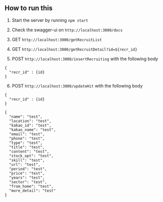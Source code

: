 ## How to run this
 
1) Start the server by running `npm start`

2) Check the swagger-ui on `http://localhost:3000/docs`

3) GET `http://localhost:3000/getRecruitList` 

4) GET `http://localhost:3000/getRecruitDetail?id=${recr_id}` 

5) POST `http://localhost:3000/insertRecruiting` with the following body
````
{
  "recr_id" : {id}
}
````

6) POST `http://localhost:3000/updateHit` with the following body
````
{
  "recr_id" : {id}
}
````

````
{
  "name": "test",
  "location": "test",
  "kakao_id": "test",
  "kakao_name": "test",
  "email": "test",
  "phone": "test",
  "type": "test",
  "title": "test",
  "content": "test",
  "stock_opt": "test",
  "skill": "test",
  "url": "test",
  "period": "test",
  "price": "test",
  "years": "test",
  "sector": "test",
  "from_home": "test",
  "more_detail": "test"
}
````